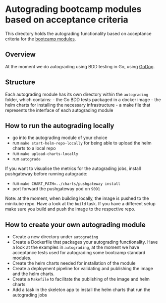 # Autograding bootcamp modules based on acceptance criteria
 
This directory holds the autograding functionality based on acceptance criteria for the [bootcamp modules](../../knowledge-base/content/bootcamp/modules).

## Overview 

At the moment we do autograding using BDD testing in Go, using [GoDog](https://github.com/cucumber/godog).

## Structure

Each autograding module has its own directory within the `autograding` folder, which contains:
    - the Go BDD tests packaged in a docker image
    - the helm charts for installing the necessary infrastructure
    - a make file that represents the interface of each autograding module
 
## How to run the autograding locally

- go into the autograding module of your choice
- run `make start-helm-repo-locally` for being able to upload the helm charts to a local repo
- run `make upload-charts-locally`
- run `autograde`

If you want to visualise the metrics for the autograding jobs, install pushgateway before running autograde:
- run `make CHART_PATH=../charts/pushgateway install`
- port forward the pushgateway pod on `9091`

Note: at the moment, when building locally, the image is pushed to the minikube repo. Have a look at the `build` task. 
If you have a different setup make sure you build and push the image to the respective repo.

## How to create your own autograding module

- Create a new directory under `autograding`
- Create a Dockerfile that packages your autograding functionality. Have a look at the examples in `autograding`, at the moment
  we have acceptance tests used for autograding some bootcamp standard modules. 
- Create the helm charts needed for installation of the module
- Create a deployment pipeline for validating and publishing the image and the helm charts.
- Create a `Makefile` to facilitate the publishing of the image and helm charts
- Add a task in the skeleton app to install the helm charts that run the autograding jobs